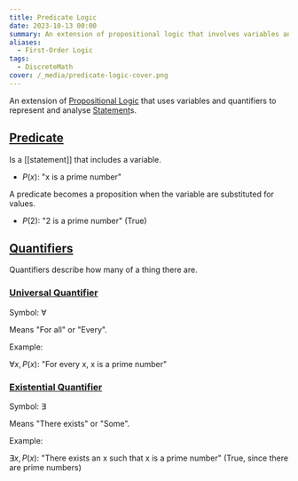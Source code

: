 ```yaml
---
title: Predicate Logic
date: 2023-10-13 00:00
summary: An extension of propositional logic that involves variables and quantifiers.
aliases:
  - First-Order Logic
tags:
  - DiscreteMath
cover: /_media/predicate-logic-cover.png
---
```


An extension of [Propositional Logic](propositional-logic.md) that uses variables and quantifiers to represent and analyse [Statement](../../../permanent/logical-statement.md)s.
## [Predicate](predicate.md)

Is a [[statement]] that includes a variable.

- $P(x)$: "x is a prime number"

A predicate becomes a proposition when the variable are substituted for values.

- $P(2)$: "2 is a prime number" (True)

## [Quantifiers](../journal/permanent/logical-quantifiers.md)

Quantifiers describe how many of a thing there are.

### [Universal Quantifier](universal-quantifier.md)

Symbol: $\forall$

Means "For all" or "Every".

Example:

$\forall x, P(x)$: "For every x, x is a prime number"

### [Existential Quantifier](existential-quantifier.md)

Symbol: $\exists$

Means "There exists" or "Some".

Example:

$\exists x, P(x)$: "There exists an x such that x is a prime number" (True, since there are prime numbers)